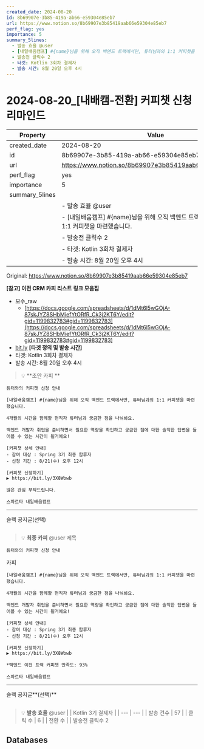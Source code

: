 ```yaml
---
created_date: 2024-08-20
id: 8b69907e-3b85-419a-ab66-e59304e85eb7
url: https://www.notion.so/8b69907e3b85419aab66e59304e85eb7
perf_flag: yes
importance: 5
summary_5lines:
  - 발송 효율 @user
  - [내일배움캠프] #{name}님을 위해 오직 백엔드 트랙에서만, 튜터님과의 1:1 커피챗을 마련했습니다.
  - 발송전 클릭수 2
  - 타겟: Kotlin 3회차 결제자
  - 발송 시간: 8월 20일 오후 4시
---
```


# 2024-08-20_[내배캠-전환] 커피챗 신청 리마인드

| Property | Value |
| --- | --- |
| created_date | 2024-08-20 |
| id | 8b69907e-3b85-419a-ab66-e59304e85eb7 |
| url | https://www.notion.so/8b69907e3b85419aab66e59304e85eb7 |
| perf_flag | yes |
| importance | 5 |
| summary_5lines | |
|  | - 발송 효율 @user |
|  | - [내일배움캠프] #{name}님을 위해 오직 백엔드 트랙에서만, 튜터님과의 1:1 커피챗을 마련했습니다. |
|  | - 발송전 클릭수 2 |
|  | - 타겟: Kotlin 3회차 결제자 |
|  | - 발송 시간: 8월 20일 오후 4시 |

Original: https://www.notion.so/8b69907e3b85419aab66e59304e85eb7

**[참고] 이전 CRM 카피 리스트**
**링크 모음집**
- 모수_raw
  - [https://docs.google.com/spreadsheets/d/1dMt6l5wGOjA-87skJYZ8SHbMiefYtORfR_Ck3j2KT6Y/edit?gid=1199832783#gid=1199832783](https://docs.google.com/spreadsheets/d/1dMt6l5wGOjA-87skJYZ8SHbMiefYtORfR_Ck3j2KT6Y/edit?gid=1199832783#gid=1199832783)
- [bit.ly](http://bit.ly/)
**[타겟 정의 및 발송 시간]**
- 타겟: Kotlin 3회차 결제자 
- 발송 시간: 8월 20일 오후 4시
> 💡 **초안 카피 **
```plain text
튜터와의 커피챗 신청 안내
```
```plain text
[내일배움캠프] #{name}님을 위해 오직 백엔드 트랙에서만, 튜터님과의 1:1 커피챗을 마련했습니다.

4개월의 시간을 함께할 현직자 튜터님과 궁금한 점을 나눠봐요.

백엔드 개발자 취업을 준비하면서 필요한 역량을 확인하고 궁금한 점에 대한 솔직한 답변을 들어볼 수 있는 시간이 될거에요!

[커피챗 상세 안내]
- 참여 대상 : Spring 3기 최종 합류자
- 신청 기간 : 8/21(수) 오후 12시

[커피챗 신청하기]
▶ https://bit.ly/3X8Wbwb

많은 관심 부탁드립니다.

스파르타 내일배움캠프
```

---
슬랙 공지글(선택)
```plain text

```
> 💡 **최종 카피** @user 
제목
```plain text
튜터와의 커피챗 신청 안내
```
카피
```plain text
[내일배움캠프] #{name}님을 위해 오직 백엔드 트랙에서만, 튜터님과의 1:1 커피챗을 마련했습니다.

4개월의 시간을 함께할 현직자 튜터님과 궁금한 점을 나눠봐요.

백엔드 개발자 취업을 준비하면서 필요한 역량을 확인하고 궁금한 점에 대한 솔직한 답변을 들어볼 수 있는 시간이 될거에요!

[커피챗 상세 안내]
- 참여 대상 : Spring 3기 최종 합류자
- 신청 기간 : 8/21(수) 오후 12시

[커피챗 신청하기]
▶ https://bit.ly/3X8Wbwb

*백엔드 이전 트랙 커피챗 만족도: 93%

스파르타 내일배움캠프
```

---
슬랙 공지글**(선택)**
```plain text

```
> 💡 **발송 효율** @user 
|  | Kotlin 3기 결제자 |
| --- | --- |
| 발송 건수 | 57 |
| 클릭 수  | 6 |
| 전환 수 |  |
발송전 클릭수 2

## Databases
